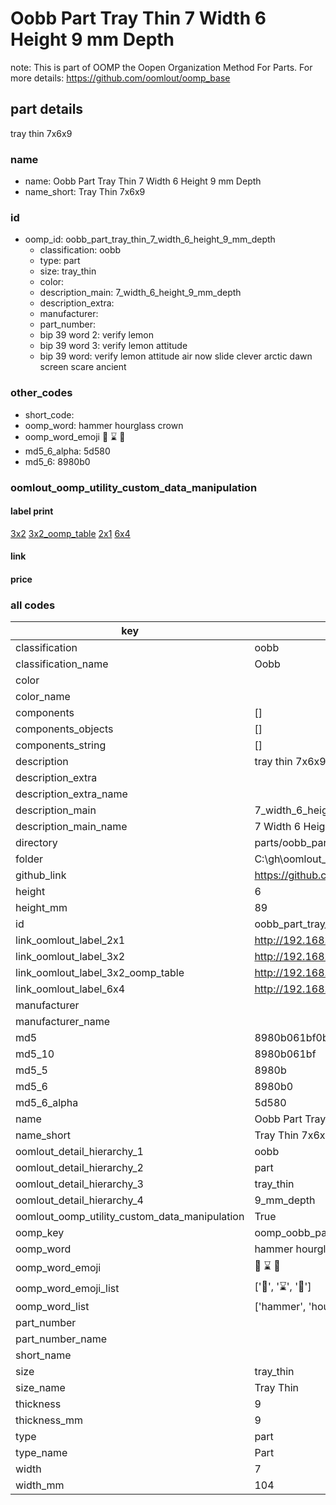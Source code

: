# Oobb Part Tray Thin 7 Width 6 Height 9 mm Depth  

note: This is part of OOMP the Oopen Organization Method For Parts. For more details: https://github.com/oomlout/oomp_base

##  part details
  



tray thin 7x6x9



### name
* name: Oobb Part Tray Thin 7 Width 6 Height 9 mm Depth
* name_short: Tray Thin 7x6x9 
### id
* oomp_id: oobb_part_tray_thin_7_width_6_height_9_mm_depth
  * classification: oobb
  * type: part
  * size: tray_thin
  * color: 
  * description_main: 7_width_6_height_9_mm_depth
  * description_extra: 
  * manufacturer: 
  * part_number: 
  * bip 39 word 2: verify lemon
  * bip 39 word 3: verify lemon attitude
  * bip 39 word: verify lemon attitude air now slide clever arctic dawn screen scare ancient

### other_codes
* short_code: 
* oomp_word: hammer hourglass crown
* oomp_word_emoji :hammer: :hourglass: :crown:
* md5_6_alpha: 5d580
* md5_6: 8980b0






### oomlout_oomp_utility_custom_data_manipulation
#### label print
[3x2](http://192.168.1.245:1112/?label=oomp%205d580)
[3x2_oomp_table](http://192.168.1.108:1112/?label=oomp%205d580)
[2x1](http://192.168.1.242:1112/?label=oomp%205d580)
[6x4](http://192.168.1.55:1112/?label=oomp%205d580)    

#### link

                              

#### price







### all codes 
| key | value |  
| --- | --- |  
| classification | oobb |  
| classification_name | Oobb |  
| color |  |  
| color_name |  |  
| components | [] |  
| components_objects | [] |  
| components_string | [] |  
| description | tray thin 7x6x9 |  
| description_extra |  |  
| description_extra_name |  |  
| description_main | 7_width_6_height_9_mm_depth |  
| description_main_name | 7 Width 6 Height 9 mm Depth |  
| directory | parts/oobb_part_tray_thin_7_width_6_height_9_mm_depth |  
| folder | C:\gh\oomlout_oobb_version_4_generated_parts\parts\oobb_part_tray_thin_7_width_6_height_9_mm_depth |  
| github_link | https://github.com/oomlout/oomlout_oomp_part_src/tree/main/parts/oobb_part_tray_thin_7_width_6_height_9_mm_depth |  
| height | 6 |  
| height_mm | 89 |  
| id | oobb_part_tray_thin_7_width_6_height_9_mm_depth |  
| link_oomlout_label_2x1 | http://192.168.1.242:1112/?label=oomp%205d580 |  
| link_oomlout_label_3x2 | http://192.168.1.245:1112/?label=oomp%205d580 |  
| link_oomlout_label_3x2_oomp_table | http://192.168.1.108:1112/?label=oomp%205d580 |  
| link_oomlout_label_6x4 | http://192.168.1.55:1112/?label=oomp%205d580 |  
| manufacturer |  |  
| manufacturer_name |  |  
| md5 | 8980b061bf0b25532e4b90561d5ff795 |  
| md5_10 | 8980b061bf |  
| md5_5 | 8980b |  
| md5_6 | 8980b0 |  
| md5_6_alpha | 5d580 |  
| name | Oobb Part Tray Thin 7 Width 6 Height 9 mm Depth |  
| name_short | Tray Thin 7x6x9  |  
| oomlout_detail_hierarchy_1 | oobb |  
| oomlout_detail_hierarchy_2 | part |  
| oomlout_detail_hierarchy_3 | tray_thin |  
| oomlout_detail_hierarchy_4 | 9_mm_depth |  
| oomlout_oomp_utility_custom_data_manipulation | True |  
| oomp_key | oomp_oobb_part_tray_thin_7_width_6_height_9_mm_depth |  
| oomp_word | hammer hourglass crown |  
| oomp_word_emoji | :hammer: :hourglass: :crown: |  
| oomp_word_emoji_list | [':hammer:', ':hourglass:', ':crown:'] |  
| oomp_word_list | ['hammer', 'hourglass', 'crown'] |  
| part_number |  |  
| part_number_name |  |  
| short_name |  |  
| size | tray_thin |  
| size_name | Tray Thin |  
| thickness | 9 |  
| thickness_mm | 9 |  
| type | part |  
| type_name | Part |  
| width | 7 |  
| width_mm | 104 |  
